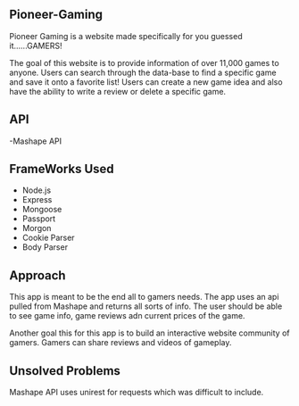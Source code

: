 ## Pioneer-Gaming


Pioneer Gaming is a website made specifically for you guessed it......GAMERS!

The goal of this website is to provide information of over 11,000 games to anyone. Users can search through the data-base to find a specific game and save it onto a favorite list! Users can create a new game idea and also have the ability to write a review or delete a specific game.

## API
-Mashape API

## FrameWorks Used
- Node.js
- Express
- Mongoose
- Passport
- Morgon
- Cookie Parser
- Body Parser 

## Approach 

This app is meant to be the end all to gamers needs. The app uses an api pulled from Mashape and returns all sorts of info. The user should be able to see game info, game reviews adn current prices of the game.

Another goal this for this app is to build an interactive website community of gamers. Gamers can share reviews and videos of gameplay.


## Unsolved Problems

Mashape API uses unirest for requests which was difficult to include.


